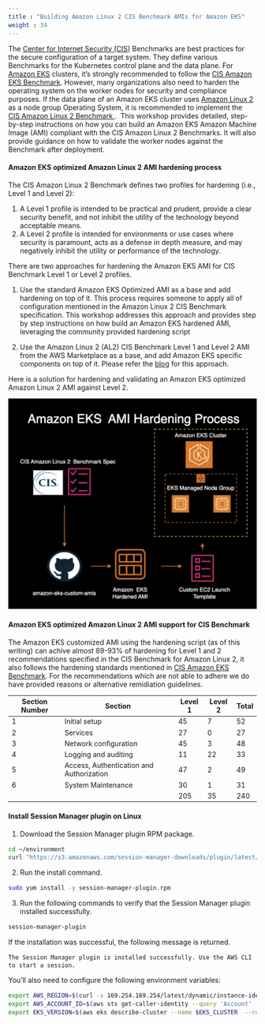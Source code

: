 ```yaml
---
title : "Building Amazon Linux 2 CIS Benchmark AMIs for Amazon EKS"
weight : 34
---
```


The [Center for Internet Security (CIS)](https://www.cisecurity.org/) Benchmarks are best practices for the secure configuration of a target system. They define various Benchmarks for the Kubernetes control plane and the data plane. For [Amazon EKS](https://aws.amazon.com/eks/) clusters, it’s strongly recommended to follow the [CIS Amazon EKS Benchmark](https://aws.amazon.com/blogs/containers/introducing-cis-amazon-eks-benchmark/). However, many organizations also need to harden the operating system on the worker nodes for security and compliance purposes. If the data plane of an Amazon EKS cluster uses [ Amazon Linux 2 ](https://aws.amazon.com/amazon-linux-2/?amazon-linux-whats-new.sort-by=item.additionalFields.postDateTime&amazon-linux-whats-new.sort-order=desc) as a node group Operating System, it is recommended to implement the [ CIS Amazon Linux 2 Benchmark ](https://www.cisecurity.org/benchmark/amazon_linux). 
This workshop provides detailed, step-by-step instructions on how you  can build an Amazon EKS Amazon Machine Image (AMI) compliant with the CIS Amazon Linux 2 Benchmarks. It will also provide guidance on how to validate the worker nodes against the Benchmark after deployment.


#### Amazon EKS optimized Amazon Linux 2 AMI hardening process

The CIS Amazon Linux 2 Benchmark defines two profiles for hardening (i.e., Level 1 and Level 2):

1. A Level 1 profile is intended to be practical and prudent, provide a clear security benefit, and not inhibit the utility of the technology beyond acceptable means.
2. A Level 2 profile is intended for environments or use cases where security is paramount, acts as a defense in depth measure, and may negatively inhibit the utility or performance of the technology.

There are two approaches for hardening the Amazon EKS AMI for CIS Benchmark Level 1 or Level 2 profiles.

1. Use the standard Amazon EKS Optimized AMI as a base and add hardening on top of it. This process requires someone to apply all of configuration mentioned in the Amazon Linux 2 CIS Benchmark specification. This workshop addresses this approach and provides step by step instructions on how build an Amazon EKS hardened AMI, leveraging the community provided hardening script

2. Use the Amazon Linux 2 (AL2) CIS Benchmark Level 1 and Level 2 AMI from the AWS Marketplace as a base, and add Amazon EKS specific components on top of it. Please refer the [blog](https://aws.amazon.com/blogs/containers/building-amazon-linux-2-cis-benchmark-amis-for-amazon-eks/) for this approach.


Here is a solution for hardening and validating an Amazon EKS optimized Amazon Linux 2 AMI against Level 2. 



![CIS-Amazon Linux 2-Benchmark](/static/images/regulatory-compliance/cis-al2-eks/cis-al2-soln.png)

#### Amazon EKS optimized Amazon Linux 2 AMI support for CIS Benchmark

The Amazon EKS customized AMI using the hardening  script (as of this writing) can achive almost 89-93% of hardening for  Level 1 and 2 recommendations specified in the CIS Benchmark for Amazon Linux 2, it also follows the hardening standards mentioned in  [CIS Amazon EKS Benchmark](https://aws.amazon.com/blogs/containers/introducing-cis-amazon-eks-benchmark/). For the recommendations which are not able to adhere we do have provided reasons or alternative remidiation guidelines.

| Section Number | Section | Level 1 | Level 2 | Total
| --- | --- | --- | --- | --- |
| 1 | Initial setup | 45 | 7 | 52
| 2 | Services | 27 | 0 | 27
| 3 | Network configuration | 45 | 3 | 48
| 4 | Logging and auditing | 11 | 22 | 33
| 5 | Access, Authentication and Authorization | 47 | 2 | 49
| 6 | System Maintenance | 30 | 1 | 31
|   |                      | 205 | 35 | 240



#### Install Session Manager plugin on Linux

1. Download the Session Manager plugin RPM package.
```bash
cd ~/environment
curl "https://s3.amazonaws.com/session-manager-downloads/plugin/latest/linux_64bit/session-manager-plugin.rpm" -o "session-manager-plugin.rpm"
```
2. Run the install command.
```bash
sudo yum install -y session-manager-plugin.rpm
```
3. Run the following commands to verify that the Session Manager plugin installed successfully.
```bash
session-manager-plugin
```
If the installation was successful, the following message is returned.
```
The Session Manager plugin is installed successfully. Use the AWS CLI to start a session.
```

You’ll also need to configure the following environment variables:

```bash
export AWS_REGION=$(curl -s 169.254.169.254/latest/dynamic/instance-identity/document | jq -r '.region')
export AWS_ACCOUNT_ID=$(aws sts get-caller-identity --query 'Account' --output text)
export EKS_VERSION=$(aws eks describe-cluster --name $EKS_CLUSTER  --region $AWS_REGION --query "cluster.version")
```
